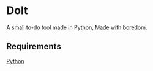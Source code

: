 
# DoIt
A small to-do tool made in Python, Made with boredom.

## Requirements
[Python](https://www.python.org/)
